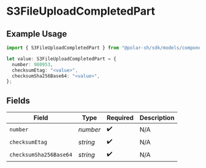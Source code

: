 # S3FileUploadCompletedPart

## Example Usage

```typescript
import { S3FileUploadCompletedPart } from "@polar-sh/sdk/models/components/s3fileuploadcompletedpart.js";

let value: S3FileUploadCompletedPart = {
  number: 980953,
  checksumEtag: "<value>",
  checksumSha256Base64: "<value>",
};
```

## Fields

| Field                  | Type                   | Required               | Description            |
| ---------------------- | ---------------------- | ---------------------- | ---------------------- |
| `number`               | *number*               | :heavy_check_mark:     | N/A                    |
| `checksumEtag`         | *string*               | :heavy_check_mark:     | N/A                    |
| `checksumSha256Base64` | *string*               | :heavy_check_mark:     | N/A                    |
